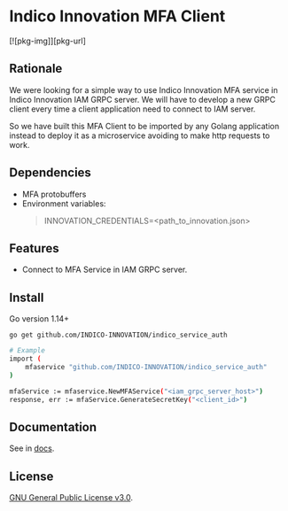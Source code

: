 # Indico Innovation MFA Client

[![pkg-img]][pkg-url]

## Rationale

We were looking for a simple way to use Indico Innovation MFA service in Indico Innovation IAM GRPC server. We will have to develop a new GRPC client every time a client application need to connect to IAM server. 

So we have built this MFA Client to be imported by any Golang application instead to deploy it as a microservice avoiding to make http requests to work.

## Dependencies

* MFA protobuffers
* Environment variables:
    > INNOVATION_CREDENTIALS=<path_to_innovation.json>

## Features

* Connect to MFA Service in IAM GRPC server.

## Install
Go version 1.14+
```
go get github.com/INDICO-INNOVATION/indico_service_auth
```


```bash
# Example
import (
    mfaservice "github.com/INDICO-INNOVATION/indico_service_auth"
)

mfaService := mfaservice.NewMFAService("<iam_grpc_server_host>")
response, err := mfaService.GenerateSecretKey("<client_id>")

```

## Documentation

See in [docs](https://pkg.go.dev/github.com/INDICO-INNOVATION/indico_auth_service).

## License

[GNU General Public License v3.0](./LICENSE).
